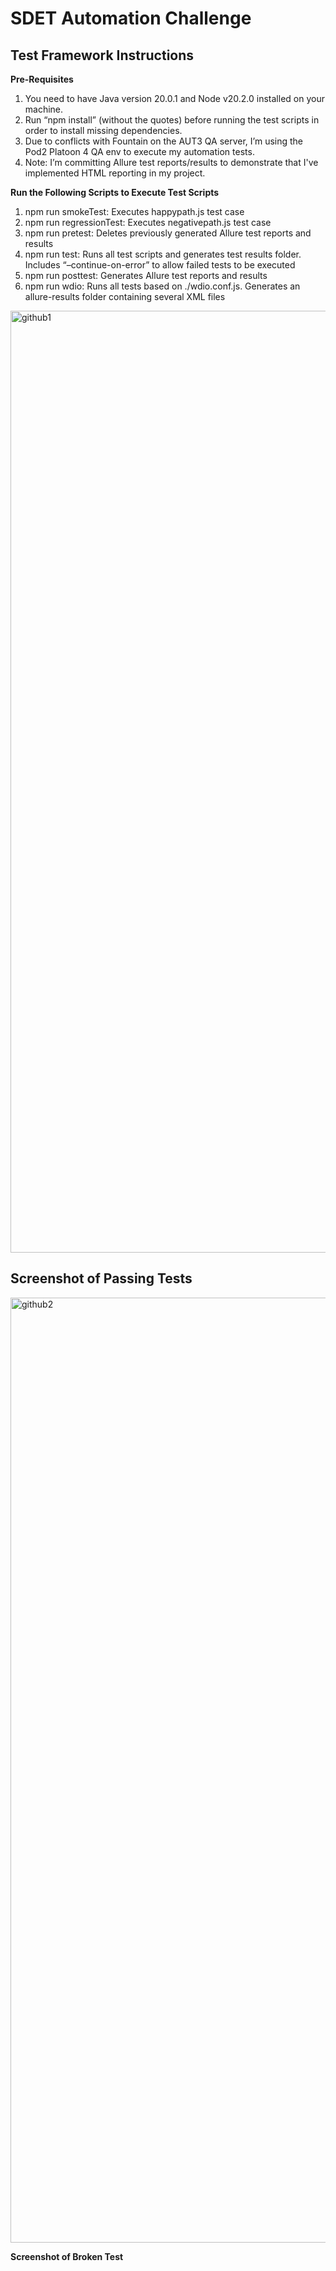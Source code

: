 # SDET Automation Challenge

## Test Framework Instructions
**Pre-Requisites**

1.	You need to have Java version 20.0.1 and Node v20.2.0 installed on your machine.
2.	Run “npm install” (without the quotes) before running the test scripts in order to install missing dependencies.
3.	Due to conflicts with Fountain on the AUT3 QA server, I’m using the Pod2 Platoon 4 QA env to execute my automation tests.
4.	Note: I’m committing Allure test reports/results to demonstrate that I've implemented HTML reporting in my project.

**Run the Following Scripts to Execute Test Scripts**

1. npm run smokeTest: Executes happypath.js test case
2. npm run regressionTest: Executes negativepath.js test case
3. npm run pretest: Deletes previously generated Allure test reports and results 
4. npm run test: Runs all test scripts and generates test results folder.  Includes “–continue-on-error” to allow failed tests to be executed     
5. npm run posttest: Generates Allure test reports and results
6. npm run wdio: Runs all tests based on ./wdio.conf.js. Generates an allure-results folder containing several XML files



<img width="1507" alt="github1" src="https://github.com/jspace9922/sdet-coding-challenge-main/assets/134408657/1bdc9c1b-dfe5-4e92-bf3e-0176b8f5c419">

## Screenshot of Passing Tests




<img width="1512" alt="github2" src="https://github.com/jspace9922/sdet-coding-challenge-main/assets/134408657/9bb91f1a-dd5c-4282-9173-a3bc88478cd3">

**Screenshot of Broken Test**



